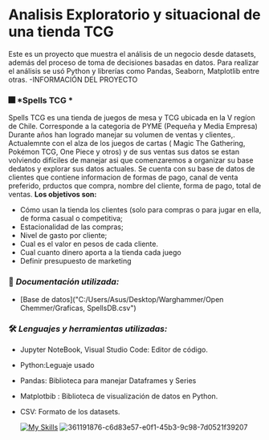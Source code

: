 # Analisis Exploratorio y situacional de una tienda TCG
Este es un proyecto que muestra el análisis de un negocio desde datasets, además del proceso de toma de decisiones  basadas en datos.
Para realizar el análisis se usó Python y librerías como Pandas, Seaborn, Matplotlib entre otras.
-INFORMACIÓN DEL PROYECTO
### :fireworks: *Spells TCG *
Spells TCG es una tienda de juegos de mesa y TCG ubicada en la V regíon de Chile. Corresponde a la categoria de PYME (Pequeña y Media Empresa)
Durante años han logrado manejar su volumen de ventas y clientes,. Actualemnte con el alza de los juegos de cartas ( Magic The Gathering, Pokémon TCG, One Piece y otros) y de sus ventas  sus datos se estan volviendo difíciles de manejar asi que comenzaremos a organizar su base dedatos y explorar sus datos actuales.
Se cuenta con su base de datos de clientes que contiene informacion de formas de pago, canal de venta preferido, prductos que compra, nombre del cliente, forma de  pago, total de ventas.
**Los objetivos son:**
- Cómo usan la tienda los clientes (solo para compras o para jugar en ella, de forma casual o competitiva;
- Estacionalidad de las compras;
- Nivel de gasto por cliente;
- Cual es el valor en pesos de cada cliente.
- Cual cuanto dinero aporta a la tienda cada juego
- Definir presupuesto de marketing 

### :page_facing_up: *Documentación utilizada:* 
- [Base de datos]("C:/Users/Asus/Desktop/Warghammer/Open Chemmer/Graficas, SpellsDB.csv")

### 🛠️ *Lenguajes y herramientas utilizadas:*
<div id="header" align="left">
  
- Jupyter NoteBook, Visual Studio Code: Editor de código.
- Python:Leguaje usado
- Pandas: Biblioteca para manejar Dataframes y Series 
- Matplotbib : Biblioteca de visualización de datos en Python.
- CSV: Formato de los datasets.
  
  [![My Skills](https://skillicons.dev/icons?i=py,github,vscode,windows,powershell)](https://skillicons.dev) ![361191876-c6d83e57-e0f1-45b3-9c98-7d0521f39207](https://github.com/user-attachments/assets/3949cd0b-d42d-4bf9-95b4-7170a7155de1)

</a>
